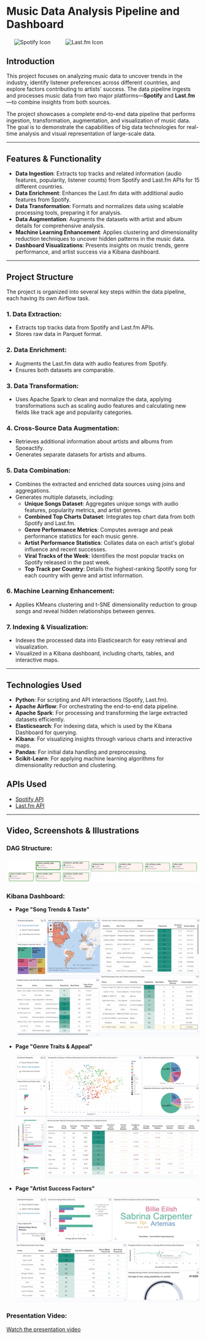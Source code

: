 # Music Data Analysis Pipeline and Dashboard
<div>
    &nbsp;&nbsp;&nbsp;&nbsp;
    <img src="https://t4.ftcdn.net/jpg/05/40/91/61/360_F_540916117_1GCgjToslnZoMDc1UEUUuKjGV6bYUsWW.png" alt="Spotify Icon" width="200" style="vertical-align: middle;"/> 
    &nbsp;&nbsp;&nbsp;&nbsp;&nbsp;&nbsp;&nbsp;&nbsp;
    <img src="https://upload.wikimedia.org/wikipedia/commons/thumb/d/d4/Lastfm_logo.svg/1280px-Lastfm_logo.svg.png" alt="Last.fm Icon" width="200" style="vertical-align: middle;"/> 
</div>


## Introduction
This project focuses on analyzing music data to uncover trends in the industry, identify listener preferences across different countries, and explore factors contributing to artists' success. The data pipeline ingests and processes music data from two major platforms—**Spotify** and **Last.fm**—to combine insights from both sources.

The project showcases a complete end-to-end data pipeline that performs ingestion, transformation, augmentation, and visualization of music data. The goal is to demonstrate the capabilities of big data technologies for real-time analysis and visual representation of large-scale data.

---


## Features & Functionality
- **Data Ingestion**: Extracts top tracks and related information (audio features, popularity, listener counts) from Spotify and Last.fm APIs for 15 different countries.
- **Data Enrichment**: Enhances the Last.fm data with additional audio features from Spotify.
- **Data Transformation**: Formats and normalizes data using scalable processing tools, preparing it for analysis.
- **Data Augmentation**: Augments the datasets with artist and album details for comprehensive analysis.
- **Machine Learning Enhancement**: Applies clustering and dimensionality reduction techniques to uncover hidden patterns in the music data.
- **Dashboard Visualizations**: Presents insights on music trends, genre performance, and artist success via a Kibana dashboard.

---


## Project Structure
The project is organized into several key steps within the data pipeline, each having its own Airflow task.

### 1. Data Extraction:
- Extracts top tracks data from Spotify and Last.fm APIs.
- Stores raw data in Parquet format.

### 2. Data Enrichment:
- Augments the Last.fm data with audio features from Spotify.
- Ensures both datasets are comparable.

### 3. Data Transformation:
- Uses Apache Spark to clean and normalize the data, applying transformations such as scaling audio features and calculating new fields like track age and popularity categories.

### 4. Cross-Source Data Augmentation:
- Retrieves additional information about artists and albums from Spoeactify.
- Generates separate datasets for artists and albums.

### 5. Data Combination:
- Combines the extracted and enriched data sources using joins and aggregations.
- Generates multiple datasets, including:
  - **Unique Songs Dataset**: Aggregates unique songs with audio features, popularity metrics, and artist genres.
  - **Combined Top Charts Dataset**: Integrates top chart data from both Spotify and Last.fm.
  - **Genre Performance Metrics**: Computes average and peak performance statistics for each music genre.
  - **Artist Performance Statistics**: Collates data on each artist's global influence and recent successes.
  - **Viral Tracks of the Week**: Identifies the most popular tracks on Spotify released in the past week.
  - **Top Track per Country**: Details the highest-ranking Spotify song for each country with genre and artist information.

### 6. Machine Learning Enhancement:
- Applies KMeans clustering and t-SNE dimensionality reduction to group songs and reveal hidden relationships between genres.

### 7. Indexing & Visualization:
- Indexes the processed data into Elasticsearch for easy retrieval and visualization.
- Visualized in a Kibana dashboard, including charts, tables, and interactive maps.

---


## Technologies Used

- **Python**: For scripting and API interactions (Spotify, Last.fm).
- **Apache Airflow**: For orchestrating the end-to-end data pipeline.
- **Apache Spark**: For processing and transforming the large extracted datasets efficiently.
- **Elasticsearch**: For indexing data, which is used by the Kibana Dashboard for querying.
- **Kibana**: For visualizing insights through various charts and interactive maps.
- **Pandas**: For initial data handling and preprocessing.
- **Scikit-Learn**: For applying machine learning algorithms for dimensionality reduction and clustering.

## APIs Used
- [Spotify API](https://developer.spotify.com/documentation/web-api/)
- [Last.fm API](https://www.last.fm/api)

---


## Video, Screenshots & Illustrations

### DAG Structure:
![DAG Structure](images/dag.png)

### Kibana Dashboard:
- **Page "Song Trends & Taste"**

  ![Song Trends Image](images/trends.png)
  ![Song Trends Image](images/trends2_.png)
  
- **Page "Genre Traits & Appeal"**
  
  ![Genre Traits Image](images/genres.png)
  ![Genre Traits Image](images/genres2.png)
  
- **Page "Artist Success Factors"**
  
  ![Artist Success Image](images/artist.png)
  ![Artist Success Image](images/artist2.png)

### Presentation Video:
[Watch the presentation video](https://youtu.be/H_xVGKHc3zY)

